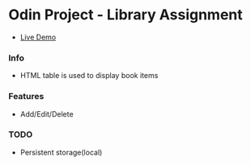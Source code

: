 # Odin Project - Library Assignment
- [Live Demo](https://macs054.github.io/odinproject-library/index.html)

### Info
- HTML table is used to display book items

### Features
- Add/Edit/Delete

### TODO
- Persistent storage(local)

